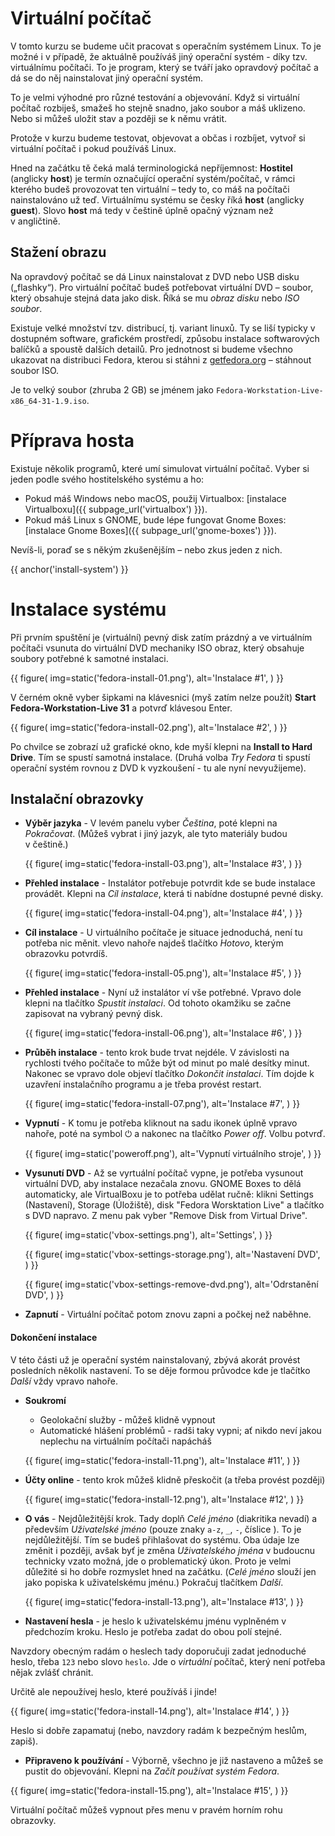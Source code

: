 # Virtuální počítač

V tomto kurzu se budeme učit pracovat s operačním systémem Linux.
To je možné i v případě, že aktuálně používáš jiný operační systém - díky tzv. virtuálnímu počítači. To je program, který se tváří jako opravdový počítač a dá se do něj nainstalovat jiný operační systém.

To je velmi výhodné pro různé testování a objevování. Když si virtuální počítač rozbiješ, smažeš ho stejně snadno, jako soubor a máš uklizeno.
Nebo si můžeš uložit stav a později se k němu vrátit.

Protože v kurzu budeme testovat, objevovat a občas i rozbíjet,
vytvoř si virtuální počítač i pokud používáš Linux.

Hned na začátku tě čeká malá terminologická nepříjemnost:
**Hostitel** (anglicky **host**) je termín označující operační systém/počítač, v rámci kterého budeš provozovat ten virtuální – tedy to, co máš na počítači nainstalováno už teď.
Virtuálnímu systému se česky říká **host** (anglicky **guest**).
Slovo **host** má tedy v češtině úplně opačný význam než v angličtině.


## Stažení obrazu 

Na opravdový počítač se dá Linux nainstalovat z DVD nebo USB disku („flashky“).
Pro virtuální počítač budeš potřebovat virtuální DVD – soubor, který
obsahuje stejná data jako disk.
Říká se mu *obraz disku* nebo *ISO soubor*.

Existuje velké množství tzv. distribucí, tj. variant linuxů. Ty se liší typicky
v dostupném software, grafickém prostředí, způsobu instalace softwarových
balíčků a spoustě dalších detailů.
Pro jednotnost si budeme všechno ukazovat na distribuci Fedora, kterou
si stáhni z [getfedora.org](https://getfedora.org/cs/workstation/download/) –
stáhnout soubor ISO.

Je to velký soubor (zhruba 2 GB) se jménem jako `Fedora-Workstation-Live-x86_64-31-1.9.iso`.


# Příprava hosta

Existuje několik programů, které umí simulovat virtuální počítač.
Vyber si jeden podle svého hostitelského systému a ho:

* Pokud máš Windows nebo macOS, použij Virtualbox: [instalace Virtualboxu]({{ subpage_url('virtualbox') }}).
* Pokud máš Linux s GNOME, bude lépe fungovat Gnome Boxes: [instalace Gnome Boxes]({{ subpage_url('gnome-boxes') }}).

Nevíš-li, poraď se s někým zkušenějším – nebo zkus jeden z nich.


{{ anchor('install-system') }}
# Instalace systému

Při prvním spuštění je (virtuální) pevný disk zatím prázdný a ve virtuálním
počítači vsunuta do virtuální DVD mechaniky ISO obraz, který obsahuje
soubory potřebné k samotné instalaci. 

{{ figure(
    img=static('fedora-install-01.png'),
    alt='Instalace #1',
) }}

V černém okně vyber šipkami na klávesnici (myš zatím nelze použít)
**Start Fedora-Workstation-Live 31** a potvrď klávesou Enter. 

{{ figure(
    img=static('fedora-install-02.png'),
    alt='Instalace #2',
) }}

Po chvilce se zobrazí už grafické okno, kde myší klepni na **Install to Hard
Drive**. Tím se spustí samotná instalace. (Druhá volba *Try Fedora* ti spustí
operační systém rovnou z DVD k vyzkoušení - tu ale nyní nevyužijeme).

## Instalační obrazovky

* **Výběr jazyka** - V levém panelu vyber *Čeština*, poté klepni na *Pokračovat*.
  (Můžeš vybrat i jiný jazyk, ale tyto materiály budou v češtině.)

  {{ figure(
    img=static('fedora-install-03.png'),
    alt='Instalace #3',
  ) }}


* **Přehled instalace** - Instalátor potřebuje potvrdit kde se bude instalace
  provádět. Klepni na *Cíl instalace*, která ti nabídne dostupné pevné disky.

  {{ figure(
    img=static('fedora-install-04.png'),
    alt='Instalace #4',
  ) }}


* **Cíl instalace** - U virtuálního počítače je situace jednoduchá, není tu
  potřeba nic měnit.
  vlevo nahoře najdeš tlačítko *Hotovo*, kterým obrazovku potvrdíš.

  {{ figure(
    img=static('fedora-install-05.png'),
    alt='Instalace #5',
 ) }}


* **Přehled instalace** - Nyní už instalátor ví vše potřebné. Vpravo dole
 klepni na tlačítko *Spustit instalaci*. Od tohoto okamžiku se začne
 zapisovat na vybraný pevný disk.
 
  {{ figure(
    img=static('fedora-install-06.png'),
    alt='Instalace #6',
  ) }}


* **Průběh instalace** - tento krok bude trvat nejdéle. V závislosti na
 rychlosti tvého počítače to může být od minut po malé desítky minut.
 Nakonec se vpravo dole objeví tlačítko *Dokončit instalaci*. Tím dojde k 
 uzavření instalačního programu a je třeba provést restart.
 
  {{ figure(
    img=static('fedora-install-07.png'),
    alt='Instalace #7',
  ) }}

* **Vypnutí** - K tomu je potřeba kliknout na sadu ikonek úplně vpravo nahoře,
 poté na symbol ⏻ a nakonec na tlačítko *Power off*. Volbu potvrď.

   {{ figure(
    img=static('poweroff.png'),
    alt='Vypnutí virtuálního stroje',
  ) }}

* **Vysunutí DVD** - Až se vyrtuální počítač vypne, je potřeba vysunout
  virtuální DVD, aby instalace nezačala znovu.
  GNOME Boxes to dělá automaticky, ale VirtualBoxu je to potřeba udělat
  ručně: klikni Settings (Nastavení), Storage (Úložiště), disk
  "Fedora Worsktation Live" a tlačítko s DVD napravo.
  Z menu pak vyber "Remove Disk from Virtual Drive".

  {{ figure(
    img=static('vbox-settings.png'),
    alt='Settings',
  ) }}

  {{ figure(
    img=static('vbox-settings-storage.png'),
    alt='Nastavení DVD',
  ) }}

  {{ figure(
    img=static('vbox-settings-remove-dvd.png'),
    alt='Odrstanění DVD',
  ) }}

* **Zapnutí** - Virtuální počítač potom znovu zapni a počkej než naběhne.

#### Dokončení instalace

V této části už je operační systém nainstalovaný,
 zbývá akorát provést posledních několik nastavení. To se děje formou průvodce
 kde je tlačítko *Další* vždy vpravo nahoře.

* **Soukromí**
  * Geolokační služby - můžeš klidně vypnout
  * Automatické hlášení problémů - radši taky vypni; ať nikdo neví jakou
    neplechu na virtuálním počítači napácháš

  {{ figure(
    img=static('fedora-install-11.png'),
    alt='Instalace #11',
  ) }}

  
* **Účty online** - tento krok můžeš klidně přeskočit (a třeba provést později)

  {{ figure(
    img=static('fedora-install-12.png'),
    alt='Instalace #12',
  ) }}

  
* **O vás** - Nejdůležitější krok. Tady doplň *Celé jméno* (diakritika
 nevadí) a především *Uživatelské jméno* (pouze znaky `a-z`, `_`, `-`, číslice
 ). To je nejdůležitější. Tím se budeš přihlašovat do systému. Oba údaje lze
 změnit i později, avšak byť je změna *Uživatelského jména* v budoucnu
 technicky vzato možná, jde o problematický úkon. Proto je velmi důležité si
 ho dobře rozmyslet hned na začátku. (*Celé jméno* slouží jen jako popiska
  k uživatelskému jménu.) Pokračuj tlačítkem *Další*.

  {{ figure(
    img=static('fedora-install-13.png'),
    alt='Instalace #13',
  ) }}


 * **Nastavení hesla** - je heslo k uživatelskému jménu vyplněném v předchozím
 kroku. Heslo je potřeba zadat do obou polí stejné.
 
 Navzdory obecným radám o heslech tady doporučuji zadat jednoduché heslo,
 třeba `123` nebo slovo `heslo`.
 Jde o *virtuální* počítač, který není potřeba nějak zvlášť chránit.

 Určitě ale nepoužívej heslo, které používáš i jinde!

  {{ figure(
    img=static('fedora-install-14.png'),
    alt='Instalace #14',
  ) }}

  Heslo si dobře zapamatuj (nebo, navzdory radám k bezpečným heslům, zapiš).

 * **Připraveno k používání** - Výborně, všechno je již nastaveno a můžeš se
  pustit do objevování. Klepni na *Začít používat systém Fedora*.

  {{ figure(
    img=static('fedora-install-15.png'),
    alt='Instalace #15',
  ) }}

Virtuální počítač můžeš vypnout přes menu v pravém horním rohu obrazovky.
